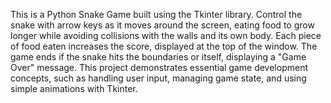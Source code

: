 This is a Python Snake Game built using the Tkinter library. Control the snake with arrow keys as it moves around the screen, eating food to grow longer while avoiding collisions with the walls and its own body. Each piece of food eaten increases the score, displayed at the top of the window. The game ends if the snake hits the boundaries or itself, displaying a "Game Over" message. This project demonstrates essential game development concepts, such as handling user input, managing game state, and using simple animations with Tkinter.
